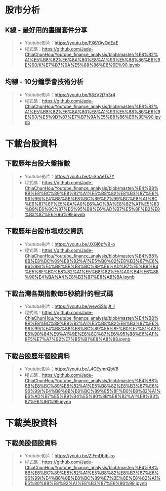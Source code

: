 # 股市分析
## K線 - 最好用的畫圖套件分享
> - Youtube影片：https://youtu.be/FX6YAyOdEaE
> - 程式碼：https://github.com/Jade-ChiaChunHou/Youtube_finance_analysis/blob/master/%E8%82%A1%E5%B8%82%E6%8A%80%E8%A1%93%E5%88%86%E6%9E%90/K%E7%B7%9A%E5%88%86%E6%9E%90.ipynb

## 均線 - 10分鐘學會技術分析
> - Youtube影片：https://youtu.be/58zV2j7h3r4
> - 程式碼：https://github.com/Jade-ChiaChunHou/Youtube_finance_analysis/blob/master/%E8%82%A1%E5%B8%82%E6%8A%80%E8%A1%93%E5%88%86%E6%9E%90/%E5%9D%87%E7%B7%9A%E5%88%86%E6%9E%90.ipynb

# 下載台股資料
## 下載歷年台股大盤指數
> - Youtube影片：https://youtu.be/taiSnAeTs7Y
> - 程式碼：https://github.com/Jade-ChiaChunHou/Youtube_finance_analysis/blob/master/%E4%B8%8B%E8%BC%89%E8%82%A1%E5%B8%82%E8%B3%87%E6%96%99/%E4%B8%8B%E8%BC%89%E7%99%BC%E8%A1%8C%E9%87%8F%E5%8A%A0%E6%AC%8A%E8%82%A1%E5%83%B9%E6%8C%87%E6%95%B8%E6%AD%B7%E5%8F%B2%E8%B3%87%E6%96%99.ipynb

## 下載歷年台股市場成交資訊
> - Youtube影片：https://youtu.be/JXGl6pfvB-o
> - 程式碼：https://github.com/Jade-ChiaChunHou/Youtube_finance_analysis/blob/master/%E4%B8%8B%E8%BC%89%E8%82%A1%E5%B8%82%E8%B3%87%E6%96%99/%E4%B8%8B%E8%BC%89%E6%AD%B7%E5%B9%B4%E5%8F%B0%E8%82%A1%E5%B8%82%E5%A0%B4%E6%88%90%E4%BA%A4%E8%B3%87%E8%A8%8A.ipynb

## 下載台灣各類指數每5秒統計的程式碼
> - Youtube影片：https://youtu.be/wewSSlgJt_I
> - 程式碼：https://github.com/Jade-ChiaChunHou/Youtube_finance_analysis/blob/master/%E4%B8%8B%E8%BC%89%E8%82%A1%E5%B8%82%E8%B3%87%E6%96%99/%E4%B8%8B%E8%BC%89%E5%8F%B0%E7%81%A3%E5%90%84%E9%A1%9E%E6%8C%87%E6%95%B8%E6%AF%8F5%E7%A7%92%E7%B5%B1%E8%A8%88.ipynb

## 下載台股歷年個股資料
> - Youtube影片：https://youtu.be/_4CEymrQbV8
> - 程式碼：https://github.com/Jade-ChiaChunHou/Youtube_finance_analysis/blob/master/%E4%B8%8B%E8%BC%89%E8%82%A1%E5%B8%82%E8%B3%87%E6%96%99/%E4%B8%8B%E8%BC%89%E5%8F%B0%E8%82%A1%E6%AD%B7%E5%B9%B4%E5%80%8B%E8%82%A1%E8%B3%87%E6%96%99.ipynb

# 下載美股資料
## 下載美股個股資料
> - Youtube影片：https://youtu.be/ZIFmDbIb-ro
<a href="http://www.youtube.com/watch?feature=player_embedded&v=YOUTUBE_VIDEO_ID_HERE" target="_blank"></a>
> - 程式碼：https://github.com/Jade-ChiaChunHou/Youtube_finance_analysis/blob/master/%E4%B8%8B%E8%BC%89%E8%82%A1%E5%B8%82%E8%B3%87%E6%96%99/%E4%B8%8B%E8%BC%89%E7%BE%8E%E8%82%A1%E5%80%8B%E8%82%A1%E8%B3%87%E6%96%99.ipynb
